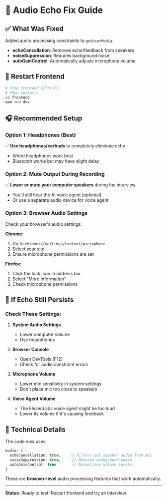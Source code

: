 # 🎤 Audio Echo Fix Guide

## ✅ What Was Fixed

Added audio processing constraints to `getUserMedia`:
- **echoCancellation**: Removes echo/feedback from speakers
- **noiseSuppression**: Reduces background noise
- **autoGainControl**: Automatically adjusts microphone volume

## 🔧 Restart Frontend

```bash
# Stop frontend (Ctrl+C)
# Then restart:
cd frontend
npm run dev
```

## 🎧 Recommended Setup

### Option 1: Headphones (Best)
✅ **Use headphones/earbuds** to completely eliminate echo
- Wired headphones work best
- Bluetooth works but may have slight delay

### Option 2: Mute Output During Recording
✅ **Lower or mute your computer speakers** during the interview
- You'll still hear the AI voice agent (optional)
- Or use a separate audio device for voice agent

### Option 3: Browser Audio Settings
Check your browser's audio settings:

**Chrome:**
1. Go to `chrome://settings/content/microphone`
2. Select your site
3. Ensure microphone permissions are set

**Firefox:**
1. Click the lock icon in address bar
2. Select "More Information"
3. Check microphone permissions

## 🐛 If Echo Still Persists

### Check These Settings:

1. **System Audio Settings**
   - Lower computer volume
   - Use headphones

2. **Browser Console**
   - Open DevTools (F12)
   - Check for audio constraint errors

3. **Microphone Volume**
   - Lower mic sensitivity in system settings
   - Don't place mic too close to speakers

4. **Voice Agent Volume**
   - The ElevenLabs voice agent might be too loud
   - Lower its volume if it's causing feedback

## 📝 Technical Details

The code now uses:
```typescript
audio: {
  echoCancellation: true,    // Filters out speaker audio from mic
  noiseSuppression: true,     // Reduces background noise
  autoGainControl: true       // Normalizes volume levels
}
```

These are **browser-level** audio processing features that work automatically.

---

**Status**: Ready to test! Restart frontend and try an interview.
